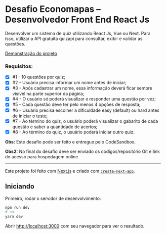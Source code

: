# Desafio Economapas – Desenvolvedor Front End React Js

Desenvolver um sistema de quiz utilizando React Js, Vue ou Next. Para isso, utilizar
a API gratuita quizapi para consultar, exibir e validar as questões.

[Demonstração do projeto](https://desafio-quiz-economapas.vercel.app)

### Requisitos:

- [x] #1 - 10 questões por quiz;
- [x] #2 - Usuário precisa informar um nome antes de iniciar;
- [x] #3 - Após cadastrar um nome, essa informação deverá ficar sempre visível na parte superior da página;
- [x] #4 - O usuário só poderá visualizar e responder uma questão por vez;
- [x] #5 - Cada questão deve ter pelo menos 4 opções de resposta;
- [x] #6 - Usuário precisa escolher a dificuldade easy (default) ou hard antes de iniciar o teste;
- [x] #7 - Ao término do quiz, o usuário poderá visualizar o gabarito de cada questão e saber a quantidade de acertos;
- [x] #8 - Ao término do quiz, o usuário poderá iniciar outro quiz.

**Obs:** Este desafio pode ser feito e entregue pelo CodeSandbox.

**Obs2:** No final do desafio deve ser enviado os códigos/repositório Git e link de acesso para
hospedagem online

---

Este projeto foi feito com [Next.js](https://nextjs.org/) e criado com [`create-next-app`](https://github.com/vercel/next.js/tree/canary/packages/create-next-app).

## Iniciando

Primeiro, rodar o servidor de desenvolvimento:

```bash
npm run dev
# ou
yarn dev
```

Abrir [http://localhost:3000](http://localhost:3000) com seu navegador para ver o resultado.
